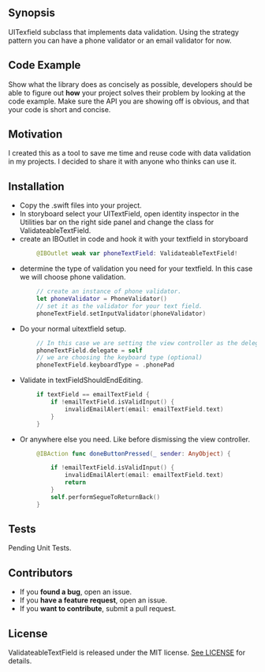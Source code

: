 ## Synopsis

UITexfield subclass that implements data validation. Using the strategy pattern you can have a phone validator or an email validator for now. 

## Code Example

Show what the library does as concisely as possible, developers should be able to figure out **how** your project solves their problem by looking at the code example. Make sure the API you are showing off is obvious, and that your code is short and concise.

## Motivation

I created this as a tool to save me time and reuse code with data validation in my projects. I decided to share it with anyone who thinks can use it.

## Installation

-  Copy the .swift files into your project.
- In storyboard select your UITextField, open identity inspector in the Utilities bar on the right side panel and change the class for ValidateableTextField.
- create an IBOutlet in code and hook it with your textfield in storyboard
```swift
        @IBOutlet weak var phoneTextField: ValidateableTextField!
```
- determine the type of validation you need for your textfield. In this case we will choose phone validation.
```swift
        // create an instance of phone validator.
        let phoneValidator = PhoneValidator()
        // set it as the validator for your text field.
        phoneTextField.setInputValidator(phoneValidator)
```

- Do your normal uitextfield setup.
```swift
        // In this case we are setting the view controller as the delegate.
        phoneTextField.delegate = self
        // we are choosing the keyboard type (optional)
        phoneTextField.keyboardType = .phonePad
```

- Validate in textFieldShouldEndEditing.
```swift
        if textField == emailTextField {
            if !emailTextField.isValidInput() {
                invalidEmailAlert(email: emailTextField.text)
            }
        }
```

- Or anywhere else you need. Like before dismissing the view controller.
```swift
        @IBAction func doneButtonPressed(_ sender: AnyObject) {

            if !emailTextField.isValidInput() {
                invalidEmailAlert(email: emailTextField.text)
                return
            }
            self.performSegueToReturnBack()
        }

```

## Tests

Pending Unit Tests.

## Contributors

- If you **found a bug**, open an issue.
- If you **have a feature request**, open an issue.
- If you **want to contribute**, submit a pull request.

## License

ValidateableTextField is released under the MIT license. [See LICENSE](https://github.com/LICENSE) for details.
